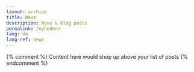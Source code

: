 ```yaml
---
layout: archive
title: News
description: News & blog posts
permalink: /nyheder/
lang: da
lang-ref: news
---
```

{% comment %}
  Content here would shop up above your list of posts
{% endcomment %}